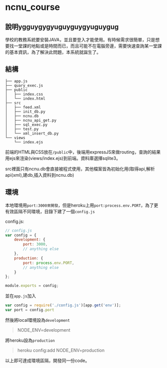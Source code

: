 # ncnu_course


## 說明ygguygygyuguyguygyuguygug


學校的教務系統要安裝JAVA，並且要登入才能使用。有時候需求很簡單，只是想要找一堂課的地點或是時間而已，而且可能不在電腦旁邊，需要快速查詢某一堂課的基本資訊，為了解決此問題，本系統就誕生了。

## 結構

```
├── app.js
├── quary_exec.js
├── public
│   ├── index.css
│   └── index.html
├── src
│   ├── feed.xml
│   ├── init_db.py
│   ├── ncnu.db
│   ├── ncnu_api_get.py
│   ├── sql_exec.py
│   ├── test.py
│   └── xml_insert_db.py
└── views
    └── index.ejs
```

前端的HTML與CSS放在`/public`中，後端用expressJS來做routing，查詢的結果用ejs來渲染(views/index.ejs)到前端。資料庫選擇sqlite3。

src裡面只有ncnu.db會直接被程式使用，其他檔案皆為初始化用(取得api,解析api(xml),建db,插入資料到ncnu.db)

## 環境

本地環境用`port:3000來開發`，但是heroku上用`port:process.env.PORT`，為了更有效區隔不同環境，目錄下建了一個`config.js`

config.js:

```javascript
// config.js
var config = {
    development: {
        port: 3000,
        // anything else
    },
    production: {
        port: process.env.PORT,
        // anything else
    }
};

module.exports = config;
```

並在`app.js`加入

```javascript
var config = require('./config.js')[app.get('env')];
var port = config.port
```

然後將local環境設為`development`

> NODE_ENV=development

將heroku設為`production`

> heroku config:add NODE_ENV=production

以上即可達成環境區隔，開發同一份code。
